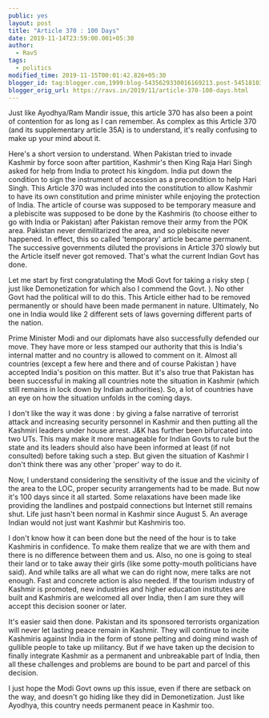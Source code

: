 ```yaml
---
public: yes
layout: post
title: "Article 370 : 100 Days"
date: 2019-11-14T23:59:00.001+05:30
author:
  - RavS
tags:
  - politics
modified_time: 2019-11-15T00:01:42.826+05:30
blogger_id: tag:blogger.com,1999:blog-5435629330016169213.post-545181038315677077
blogger_orig_url: https://ravs.in/2019/11/article-370-100-days.html
---
```


Just like Ayodhya/Ram Mandir issue, this article 370 has also been a point of contention for as long as I can remember. As complex as this Article 370 (and its supplementary article 35A) is to understand, it's really confusing to make up your mind about it. 

Here's a short version to understand. When Pakistan tried to invade Kashmir by force soon after partition, Kashmir's then King Raja Hari Singh asked for help from India to protect his kingdom. India put down the condition to sign the instrument of accession as a precondition to help Hari Singh. This Article 370 was included into the constitution to allow Kashmir to have its own constitution and prime minister while enjoying the protection of India. The article of course was supposed to be temporary measure and a plebiscite was supposed to be done by the Kashmiris (to choose either to go with India or Pakistan) after Pakistan remove their army from the POK area. Pakistan never demilitarized the area, and so plebiscite never happened. In effect, this so called 'temporary' article became permanent. The successive governments diluted the provisions in Article 370 slowly but the Article itself never got removed. That's what the current Indian Govt has done. 

Let me start by first congratulating the Modi Govt for taking a risky step ( just like Demonetization for which also I commend the Govt. ). No other Govt had the political will to do this. This Article either had to be removed permanently or should have been made permanent in nature. Ultimately, No one in India would like 2 different sets of laws governing different parts of the nation. 

Prime Minister Modi and our diplomats have also successfully defended our move. They have more or less stamped our authority that this is India's internal matter and no country is allowed to comment on it. Almost all countries (except a few here and there and of course Pakistan ) have accepted India's position on this matter. But it's also true that Pakistan has been successful in making all countries note the situation in Kashmir (which still remains in lock down by Indian authorities). So, a lot of countries have an eye on how the situation unfolds in the coming days.  

I don't like the way it was done : by giving a false narrative of terrorist attack and increasing security personnel in Kashmir and then putting all the Kashmiri leaders under house arrest. J&K has further been bifurcated into two UTs. This may make it more manageable for Indian Govts to rule but the state and its leaders should also have been informed at least (if not consulted) before taking such a step. But given the situation of Kashmir I don't think there was any other 'proper' way to do it. 

Now, I understand considering the sensitivity of the issue and the vicinity of the area to the LOC, proper security arrangements had to be made. But now it's 100 days since it all started. Some relaxations have been made like providing the landlines and postpaid connections but Internet still remains shut. Life just hasn't been normal in Kashmir since August 5. An average Indian would not just want Kashmir but Kashmiris too. 

I don't know how it can been done but the need of the hour is to take Kashmiris in confidence. To make them realize that we are with them and there is no difference between them and us. Also, no one is going to steal their land or to take away their girls (like some potty-mouth politicians have said). And while talks are all what we can do right now, mere talks are not enough. Fast and concrete action is also needed. If the tourism industry of Kashmir is promoted, new industries and higher education institutes are built and Kashmiris are welcomed all over India, then I am sure they will accept this decision sooner or later. 

It's easier said then done. Pakistan and its sponsored terrorists organization will never let lasting peace remain in Kashmir. They will continue to incite Kashmiris against India in the form of stone pelting and doing mind wash of gullible people to take up militancy. But if we have taken up the decision to finally integrate Kashmir as a permanent and unbreakable part of India, then all these challenges and problems are bound to be part and parcel of this decision. 

I just hope the Modi Govt owns up this issue, even if there are setback on the way, and doesn't go hiding like they did in Demonetization. Just like Ayodhya, this country needs permanent peace in Kashmir too.
